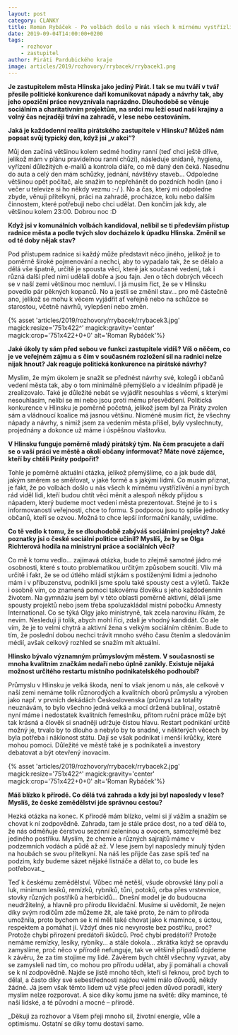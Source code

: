 ```yaml
---
layout: post
category: CLANKY
title: Roman Rybáček - Po volbách došlo u nás všech k mírnému vystřízlivění
date: 2019-09-04T14:00:00+0200
tags: 
    - rozhovor
    - zastupitel
author: Piráti Pardubického kraje
image: articles/2019/rozhovory/rrybacek/rrybacek1.png
---
```


**Je zastupitelem města Hlinska jako jediný Pirát. I tak se mu tváří v tvář přesile politické konkurence daří komunikovat nápady a návrhy tak, aby jeho opoziční práce nevyznívala naprázdno. Dlouhodobě se věnuje sociálním a charitativním projektům, na srdci mu leží osud naší krajiny a volný čas nejraději tráví na zahradě, v lese nebo cestováním.**

**Jaká je každodenní realita pirátského zastupitele v Hlinsku? Můžeš nám popsat svůj typický den, když jsi „v akci“?**

Můj den začíná většinou kolem sedmé hodiny ranní (teď chci ještě dříve, jelikož mám v plánu pravidelnou ranní chůzi), následuje snídaně, hygiena, vyřízení důležitých e-mailů a kontrola diáře, co mě daný den čeká. Nasednu do auta a celý den mám schůzky, jednání, návštěvy staveb… Odpoledne většinou opět počítač, ale snažím to nepřehánět do pozdních hodin (ano i večer u televize si ho někdy vezmu :-/ ). No a čas, který mi odpoledne zbyde, věnuji přítelkyni, práci na zahradě, procházce, kolu nebo dalším činnostem, které potřebuji nebo chci udělat. Den končím jak kdy, ale většinou kolem 23:00. Dobrou noc :D

**Když jsi v komunálních volbách kandidoval, nelíbil se ti především přístup radnice města a podle tvých slov docházelo k úpadku Hlinska. Změnil se od té doby nějak stav?**

Pod přístupem radnice si každý může představit něco jiného, jelikož je to poměrně široké pojmenování a nechci, aby to vypadalo tak, že se dělalo a dělá vše špatně, určitě je spousta věcí, které jak současné vedení, tak i různá další před nimi udělali dobře a jsou fajn. Jen o těch dobrých věcech se v naší zemi většinou moc nemluví. I já musím říct, že se v Hlinsku povedlo pár pěkných kopanců. No a jestli se změnil stav… pro mě částečně ano, jelikož se mohu k věcem vyjádřit ať veřejně nebo na schůzce se starostou, včetně návrhů, vylepšení nebo změn.

{% asset 'articles/2019/rozhovory/rrybacek/rrybacek3.jpg' magick:resize='751x422^' 
magick:gravity='center' magick:crop='751x422+0+0' alt='Roman Rybáček'%}

**Jaké úkoly ty sám před sebou ve funkci zastupitele vidíš? Víš o něčem, co je ve veřejném zájmu a s čím v současném rozložení sil na radnici nelze nijak hnout? Jak reaguje politická konkurence na pirátské návrhy?**

Myslím, že mým úkolem je snažit se přednést návrhy své, kolegů i občanů vedení města tak, aby o tom minimálně přemýšlelo a v ideálním případě je zrealizovalo. Také je důležité nebát se vyjádřit nesouhlas s věcmi, s kterými nesouhlasím, nelíbí se mi nebo jsou proti mému přesvědčení. Politická konkurence v Hlinsku je poměrně početná, jelikož jsem byl za Piráty zvolen sám a vládnoucí koalice má jasnou většinu. Nicméně musím říct, že všechny nápady a návrhy, s nimiž jsem za vedením města přišel, byly vyslechnuty, projednány a dokonce už máme i úspěšnou vlaštovku.

**V Hlinsku funguje poměrně mladý pirátský tým. Na čem pracujete a daří se o vaší práci ve městě a okolí občany informovat? Máte nové zájemce, kteří by chtěli Piráty podpořit?**

Tohle je poměrně aktuální otázka, jelikož přemýšlíme, co a jak bude dál, jakým směrem se směřovat, v jaké formě a s jakými lidmi. Co musím přiznat, je fakt, že po volbách došlo u nás všech k mírnému vystřízlivění a nyní bych rád viděl lidi, kteří budou chtít věci měnit a alespoň někdy přijdou s nápadem, který budeme moct vedení města prezentovat. Stejné je to i s informovaností veřejnosti, chce to formu. S podporou jsou to spíše jednotky občanů, kteří se ozvou. Možná to chce lepší informační kanály, uvidíme.

**Co tě vedlo k tomu, že se dlouhodobě zabýváš sociálními projekty? Jaké poznatky jsi o české sociální politice učinil? Myslíš, že by se Olga Richterová hodila na ministryni práce a sociálních věcí?**

Co mě k tomu vedlo… zajímavá otázka, bude to zřejmě samotné jádro mé osobnosti, které s touto problematikou určitým způsobem soucítí. Vliv má určitě i fakt, že se od útlého mládí stýkám s postiženými lidmi a jednoho mám i v příbuzenstvu, podnikli jsme spolu také spousty cest a výletů. Takže i osobně vím, co znamená pomoci takovému člověku s jeho každodenním životem. Na gymnáziu jsem byl v této oblasti poměrně aktivní, dělali jsme spousty projektů nebo jsem třeba spoluzakládal místní pobočku Amnesty International. Co se týká Olgy jako ministryně, tak zcela narovinu říkám, že nevím. Nesleduji ji tolik, abych mohl říci, zdali je vhodný kandidát. Co ale vím, že je to velmi chytrá a aktivní žena s velkým sociálním cítěním. Bude to tím, že poslední dobou nechci trávit mnoho svého času čtením a sledováním médií, avšak celkový rozhled se snažím mít aktuální.

**Hlinsko bývalo významným průmyslovým městem. V současnosti se mnoha kvalitním značkám nedaří nebo úplně zanikly. Existuje nějaká možnost určitého restartu místního podnikatelského podhoubí?**

Průmyslu v Hlinsku je velká škoda, není to však jenom u nás, ale celkově v naší zemi nemáme tolik různorodých a kvalitních oborů průmyslu a výroben jako např. v prvních dekádách Československa (průmysl za totality neuznávám, to bylo všechno jedná velká a mocí držená bublina), ostatně nyní máme i nedostatek kvalitních řemeslníku, přitom ruční práce může být tak krásná a člověk si snadněji udržuje čistou hlavu. Restart podnikání určitě možný je, trvalo by to dlouho a nebylo by to snadné, v některých věcech by byla potřeba i náklonost státu. Dají se však podnikat i menší krůčky, které mohou pomoci. Důležité ve městě také je s podnikateli a investory debatovat a být otevřený inovacím.

{% asset 'articles/2019/rozhovory/rrybacek/rrybacek2.jpg' magick:resize='751x422^' 
magick:gravity='center' magick:crop='751x422+0+0' alt='Roman Rybáček'%}

**Máš blízko k přírodě. Co dělá tvá zahrada a kdy jsi byl naposledy v lese? Myslíš, že české zemědělství jde správnou cestou?**

Hezká otázka na konec. K přírodě mám blízko, velmi si jí vážím a snažím se chovat k ní zodpovědně. Zahrada, tam je stále práce dost, no a teď dělá to, že nás odměňuje čerstvou sezónní zeleninou a ovocem, samozřejmě bez jediného postřiku. Myslím, že chemie a různých sajrajtů máme v podzemních vodách a půdě až až. V lese jsem byl naposledy minulý týden na houbách se svou přítelkyní. Na náš les přijde čas zase spíš teď na podzim, kdy budeme sázet nějaké listnáče a dělat to, co bude les potřebovat._

Teď k českému zemědělství. Vůbec mě netěší, všude obrovské lány polí a luk, minimum lesíků, remízků, rybníků, tůní, potoků, orba přes vrstevnice, stovky různých postřiků a herbicidů… Dnešní model je do budoucna neudržitelný, a hlavně pro přírodu likvidační. Musíme si uvědomit, že nejen díky svým rodičům zde můžeme žít, ale také proto, že nám to příroda umožnila, proto bychom se k ní měli také chovat jako k mamince, s úctou, respektem a pomáhat jí. Vždyť dnes nic nevyroste bez postřiku, proč? Protože chybí přirození predátoři škůdců. Proč chybí predátoři? Protože nemáme remízky, lesíky, rybníky… a stále dokola… zkrátka když se opravdu zamyslíme, proč něco v přírodě nefunguje, tak ve většině případů dojdeme k závěru, že za tím stojíme my lidé. Závěrem bych chtěl všechny vyzvat, aby se zamysleli nad tím, co mohou pro přírodu udělat, aby jí pomáhali a chovali se k ní zodpovědně. Najde se jistě mnoho těch, kteří si řeknou, proč bych to dělal, a často díky své sebestřednosti najdou velmi málo důvodů, někdy žádné. Já jsem však těmto lidem už výše přeci jeden důvod poradil, který myslím nelze rozporovat. A sice díky komu jsme na světě: díky mamince, té naší lidské, a té původní a mocné – přírodě.

_Děkuji za rozhovor a Všem přeji mnoho sil, životní energie, vůle a optimismu. Ostatní se díky tomu dostaví samo.
